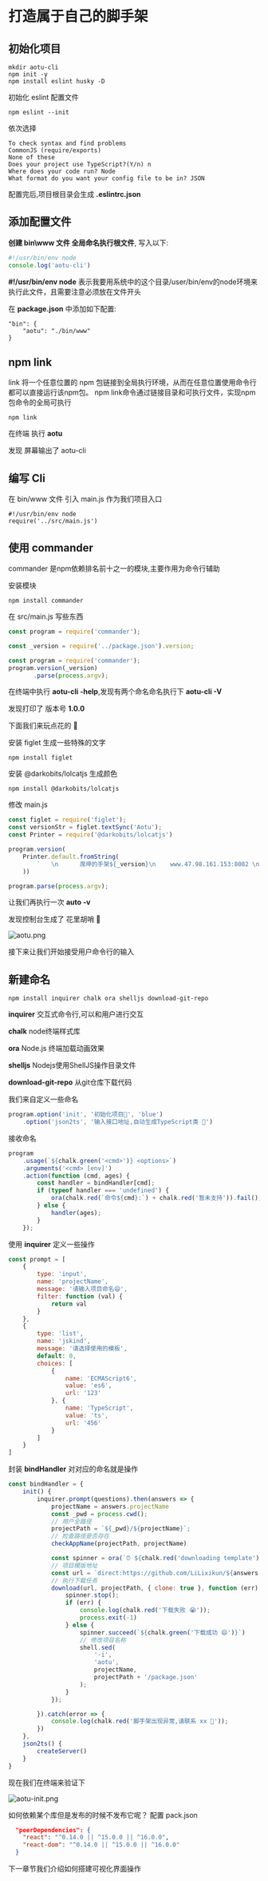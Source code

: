 # 打造属于自己的脚手架

## 初始化项目

```
mkdir aotu-cli
npm init -y
npm install eslint husky -D
```

初始化 eslint 配置文件

```
npm eslint --init
```
依次选择

```shell
To check syntax and find problems
CommonJS (require/exports)
None of these
Does your project use TypeScript?(Y/n) n
Where does your code run? Node
What format do you want your config file to be in? JSON
```
配置完后,项目根目录会生成 **.eslintrc.json**


## 添加配置文件

**创建 bin\www 文件 全局命名执行根文件**, 写入以下:

```js
#!/usr/bin/env node     
console.log('aotu-cli')
```
**#!/usr/bin/env node** 表示我要用系统中的这个目录/user/bin/env的node环境来执行此文件，且需要注意必须放在文件开头

在 **package.json** 中添加如下配置:

```shell
"bin": {
    "aotu": "./bin/www"
}
```

## npm link

link 将一个任意位置的 npm 包链接到全局执行环境，从而在任意位置使用命令行都可以直接运行该npm包。 npm link命令通过链接目录和可执行文件，实现npm包命令的全局可执行

```
npm link
```
在终端 执行 **aotu**

发现 屏幕输出了 aotu-cli

## 编写 Cli

在  bin/www 文件 引入 main.js 作为我们项目入口

```
#!/usr/bin/env node
require('../src/main.js')
```

## 使用 commander

commander 是npm依赖排名前十之一的模块,主要作用为命令行辅助

安装模块

```
npm install commander
```

在 src/main.js  写些东西

```js
const program = require('commander');

const _version = require('../package.json').version;

const program = require('commander');
program.version(_version)
       .parse(process.argv);
```

在终端中执行 **aotu-cli -help**,发现有两个命名命名执行下 **aotu-cli -V**

发现打印了 版本号 **1.0.0**

下面我们来玩点花的 🐶

安装 figlet 生成一些特殊的文字

```
npm install figlet
```

安装 @darkobits/lolcatjs 生成颜色

```
npm install @darkobits/lolcatjs
```
修改 main.js

```js
const figlet = require('figlet');
const versionStr = figlet.textSync('Aotu');
const Printer = require('@darkobits/lolcatjs')

program.version(
    Printer.default.fromString(
        `   \n      席坤的手架${_version}\n    www.47.98.161.153:8082 \n${versionStr}`
    ))

program.parse(process.argv);
```

让我们再执行一次  **auto -v**

发现控制台生成了 花里胡哨 🐶

![aotu.png](/engineering/aotu-v.png)

接下来让我们开始接受用户命令行的输入


## 新建命名

```
npm install inquirer chalk ora shelljs download-git-repo
```

**inquirer** 交互式命令行,可以和用户进行交互

**chalk** node终端样式库

**ora**  Node.js 终端加载动画效果

**shelljs** Nodejs使用ShellJS操作目录文件

**download-git-repo** 从git仓库下载代码

我们来自定义一些命名

```js
program.option('init', '初始化项目🔧', 'blue')
    .option('json2ts', '输入接口地址,自动生成TypeScript类 🥱')
```

接收命名


```js
program
    .usage(`${chalk.green('<cmd>')} <options>`)
    .arguments('<cmd> [env]')
    .action(function (cmd, ages) {
        const handler = bindHandler[cmd];
        if (typeof handler === 'undefined') {
            ora(chalk.red(`命令${cmd}:`) + chalk.red('暂未支持')).fail();
        } else {
            handler(ages);
        }
    });
```

使用 **inquirer** 定义一些操作

```js
const prompt = [
    {
        type: 'input',
        name: 'projectName',
        message: '请输入项目命名😄',
        filter: function (val) {
            return val
        }
    },
    {
        type: 'list',
        name: 'jskind',
        message: '请选择使用的模板',
        default: 0,
        choices: [
            {
                name: 'ECMAScript6',
                value: 'es6',
                url: '123'
            }, {
                name: 'TypeScript',
                value: 'ts',
                url: '456'
            }
        ]
    }
]
```

封装 **bindHandler** 对对应的命名就是操作

```js
const bindHandler = {
    init() {
        inquirer.prompt(questions).then(answers => {
            projectName = answers.projectName
            const _pwd = process.cwd();
            // 用户全路径
            projectPath = `${_pwd}/${projectName}`;
            // 检查路径是否存在
            checkAppName(projectPath, projectName)

            const spinner = ora(`⏰ ${chalk.red('downloading template')}`).start();
            // 项目模版地址
            const url = `direct:https://github.com/LiLixikun/${answers.jskind}.git`;
            // 执行下载任务
            download(url, projectPath, { clone: true }, function (err) {
                spinner.stop();
                if (err) {
                    console.log(chalk.red('下载失败 😭'));
                    process.exit(-1)
                } else {
                    spinner.succeed(`${chalk.green('下载成功 😄')}`)
                    // 修改项目名称
                    shell.sed(
                        '-i',
                        'aotu',
                        projectName,
                        projectPath + '/package.json'
                    );
                }
            });

        }).catch(error => {
            console.log(chalk.red('脚手架出现异常,请联系 xx 📧'));
        })
    },
    json2ts() {
        createServer()
    }
}
```

现在我们在终端来验证下

![aotu-init.png](/engineering/aotu-init.png)


如何依赖某个库但是发布的时候不发布它呢？
配置 pack.json  

```json
  "peerDependencies": {
    "react": "^0.14.0 || ^15.0.0 || ^16.0.0",
    "react-dom": "^0.14.0 || ^15.0.0 || ^16.0.0"
  }
```


下一章节我们介绍如何搭建可视化界面操作